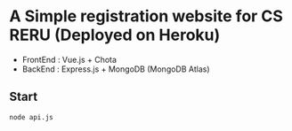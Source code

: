 # A Simple registration website for CS RERU (Deployed on Heroku)

* FrontEnd : Vue.js + Chota
* BackEnd : Express.js + MongoDB (MongoDB Atlas)

## Start

```
node api.js
```
